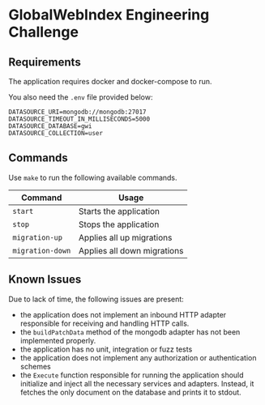 # GlobalWebIndex Engineering Challenge

## Requirements
The application requires docker and docker-compose to run.

You also need the `.env` file provided below:
```dotenv
DATASOURCE_URI=mongodb://mongodb:27017
DATASOURCE_TIMEOUT_IN_MILLISECONDS=5000
DATASOURCE_DATABASE=gwi
DATASOURCE_COLLECTION=user
```
## Commands
Use `make` to run the following available commands.

| **Command**      | **Usage**                   |
|------------------|-----------------------------|
| `start`          | Starts the application      |
| `stop`           | Stops the application       |
| `migration-up`   | Applies all up migrations   |
| `migration-down` | Applies all down migrations |

## Known Issues

Due to lack of time, the following issues are present:
* the application does not implement an inbound HTTP adapter responsible for receiving and handling HTTP calls.
* the `buildPatchData` method of the mongodb adapter has not been implemented properly.
* the application has no unit, integration or fuzz tests
* the application does not implement any authorization or authentication schemes
* the `Execute` function responsible for running the application should initialize and inject all the necessary services and adapters. Instead, it fetches the only document on the database and prints it to stdout.